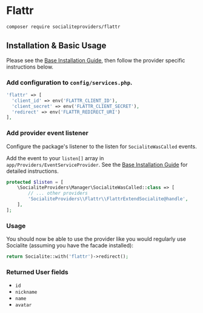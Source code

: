 # Flattr

```bash
composer require socialiteproviders/flattr
```

## Installation & Basic Usage

Please see the [Base Installation Guide](https://socialiteproviders.com/usage/), then follow the provider specific instructions below.

### Add configuration to `config/services.php`.

```php
'flattr' => [    
  'client_id' => env('FLATTR_CLIENT_ID'),  
  'client_secret' => env('FLATTR_CLIENT_SECRET'),  
  'redirect' => env('FLATTR_REDIRECT_URI') 
],
```

### Add provider event listener

Configure the package's listener to the listen for `SocialiteWasCalled` events. 

Add the event to your `listen[]` array  in `app/Providers/EventServiceProvider`. See the [Base Installation Guide](https://socialiteproviders.com/usage/) for detailed instructions.

```php
protected $listen = [
    \SocialiteProviders\Manager\SocialiteWasCalled::class => [
        // ... other providers
        'SocialiteProviders\\Flattr\\FlattrExtendSocialite@handle',
    ],
];
```

### Usage

You should now be able to use the provider like you would regularly use Socialite (assuming you have the facade installed):

```php
return Socialite::with('flattr')->redirect();
```

### Returned User fields

- ``id``
- ``nickname``
- ``name``
- ``avatar``
